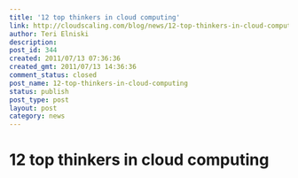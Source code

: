 ```yaml
---
title: '12 top thinkers in cloud computing'
link: http://cloudscaling.com/blog/news/12-top-thinkers-in-cloud-computing/
author: Teri Elniski
description: 
post_id: 344
created: 2011/07/13 07:36:36
created_gmt: 2011/07/13 14:36:36
comment_status: closed
post_name: 12-top-thinkers-in-cloud-computing
status: publish
post_type: post
layout: post
category: news
---
```


# 12 top thinkers in cloud computing

